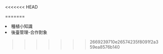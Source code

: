 <<<<<<< HEAD
 <!-- <h1><p align="center">植物紀錄網站</p></h1>
=======
<h1><p align="center">植物紀錄網站</p></h1>
>>>>>>> 2669239710e26574235f8091f2a359ea8576b140
    <h1>網頁功能</h1>
    <ul>
        <li>使用者</li>
        <ul>
            <li>新增植物(單一檔案上傳)</li>
            <li>我的植物</li>
            <li>餐飲、口罩地圖</li>
            <li>代辦事項</li>
        </ul>
        <li>管理者</li>
        <ul>
            <li>上述使用者功能</li>
            <li>後臺管理</li>
            <ul>
                <li>使用者資料(可更新、刪除、停權會員)</li>
                <li>數據分析(包括會員相關、植物的數量及加總之報表)</li>
                <li>使用者種植資料(會員植物資料及植物名字、澆花時間、放置地點之報表)</li>
                <li>聯絡內部(管理者資訊)</li>
            </ul>
        </ul>
    </ul>
    <h1>未做部分</h1>
    <ul>
        <li>植物日記CRUD(多重檔案上傳)</li>
<<<<<<< HEAD
        <img src="imgs/daily_upload.JPG" width = "100" height = "150">
        <li>種植小知識</li>
        <li>後臺管理-合作對象</li>
    </ul> -->

=======
        <li>種植小知識</li>
        <li>後臺管理-合作對象</li>
    </ul>
>>>>>>> 2669239710e26574235f8091f2a359ea8576b140
